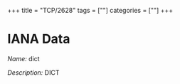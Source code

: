 +++
title = "TCP/2628"
tags = [""]
categories = [""]
+++

# IANA Data

_Name:_ dict

_Description:_ DICT

